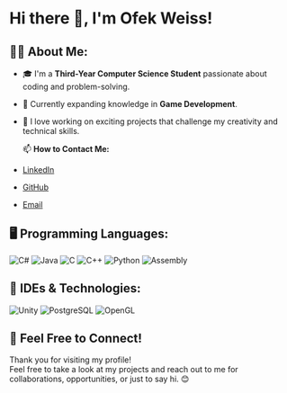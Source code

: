 # Hi there 👋, I'm Ofek Weiss!

## 🧑‍💻 About Me:
- 🎓 I'm a **Third-Year Computer Science Student** passionate about coding and problem-solving.
- 🌱 Currently expanding knowledge in **Game Development**.
- 🚀 I love working on exciting projects that challenge my creativity and technical skills.

  📫 **How to Contact Me:**  
- [LinkedIn](https://linkedin.com/in/ofek-weiss)  
- [GitHub](https://github.com/Ofek-Weiss)  
- [Email](mailto:ofekweiss3@gmail.com)

## 🖥️ Programming Languages:
![C#](https://img.shields.io/badge/C%23-239120?style=for-the-badge&logo=c-sharp&logoColor=white)
![Java](https://img.shields.io/badge/Java-ED8B00?style=for-the-badge&logo=java&logoColor=white)
![C](https://img.shields.io/badge/C-00599C?style=for-the-badge&logo=c&logoColor=white)
![C++](https://img.shields.io/badge/C++-00599C?style=for-the-badge&logo=c%2B%2B&logoColor=white)
![Python](https://img.shields.io/badge/Python-3776AB?style=for-the-badge&logo=python&logoColor=white)
![Assembly](https://img.shields.io/badge/Assembly-6E4C13?style=for-the-badge&logo=asm&logoColor=white)

## 🔧 IDEs & Technologies:
![Unity](https://img.shields.io/badge/Unity-100000?style=for-the-badge&logo=unity&logoColor=white)
![PostgreSQL](https://img.shields.io/badge/PostgreSQL-316192?style=for-the-badge&logo=postgresql&logoColor=white)
![OpenGL](https://img.shields.io/badge/OpenGL-5586A4?style=for-the-badge&logo=opengl&logoColor=white)

## 💬 Feel Free to Connect!
Thank you for visiting my profile!  
Feel free to take a look at my projects and reach out to me for collaborations, opportunities, or just to say hi. 😊
